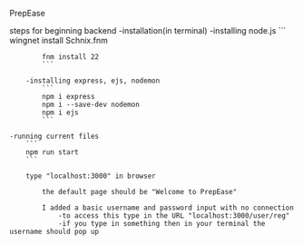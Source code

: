 PrepEase

steps for beginning backend
    -installation(in terminal)
        -installing node.js
            ```
            wingnet install Schnix.fnm

            fnm install 22
            ```

        -installing express, ejs, nodemon
            ```
            npm i express
            npm i --save-dev nodemon
            npm i ejs
            ```
    
    -running current files
        ```
        npm run start
        ```

        type "localhost:3000" in browser

            the default page should be "Welcome to PrepEase"

            I added a basic username and password input with no connection
                -to access this type in the URL "localhost:3000/user/reg"
                -if you type in something then in your terminal the username should pop up
